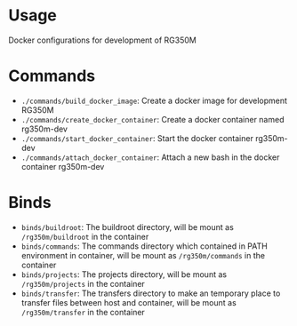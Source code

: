 # Usage

Docker configurations for development of RG350M

# Commands

* `./commands/build_docker_image`: Create a docker image for development RG350M
* `./commands/create_docker_container`: Create a docker container named rg350m-dev
* `./commands/start_docker_container`: Start the docker container rg350m-dev
* `./commands/attach_docker_container`: Attach a new bash in the docker container rg350m-dev

# Binds

* `binds/buildroot`: The buildroot directory, will be mount as `/rg350m/buildroot` in the container
* `binds/commands`: The commands directory which contained in PATH environment in container, will be mount as `/rg350m/commands` in the container
* `binds/projects`: The projects directory, will be mount as `/rg350m/projects` in the container
* `binds/transfer`: The transfers directory to make an temporary place to transfer files between host and container, will be mount as `/rg350m/transfer` in the container
